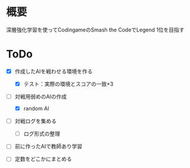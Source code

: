 # 概要
深層強化学習を使ってCodingameのSmash the CodeでLegend 1位を目指す

# ToDo
- [x] 作成したAIを戦わせる環境を作る
  - [x] テスト：実際の環境とスコアの一致×3
- [ ] 対戦用弱めのAIの作成
  - [x] random AI
- [ ] 対戦ログを集める
  - [ ] ログ形式の整理
- [ ] 前に作ったAIで教師あり学習

- [ ] 定数をどこかにまとめる